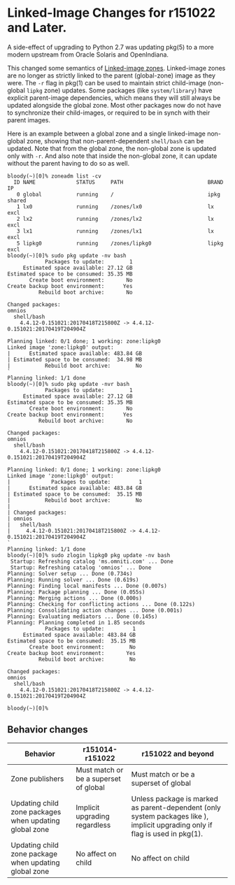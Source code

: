 Linked-Image Changes for r151022 and Later.
===========================================

A side-effect of upgrading to Python 2.7 was updating pkg(5) to a more
modern upstream from Oracle Solaris and OpenIndiana.

This changed some semantics of [Linked-image zones](linked_images.md).
Linked-image zones are no longer as strictly linked to the
parent (global-zone) image as they were. The `-r` flag in pkg(1) can be used
to maintain strict child-image (non-global `lipkg` zone) updates. Some packages
(like `system/library`) have explicit parent-image dependencies, which means they will
still always be updated alongside the global zone. Most other packages
now do not have to synchronize their child-images, or required to be in
synch with their parent images.

Here is an example between a global zone and a single linked-image
non-global zone, showing that non-parent-dependent `shell/bash` can be updated. Note
that from the global zone, the non-global zone is updated only with `-r`.
And also note that inside the non-global zone, it can update without the
parent having to do so as well.

```
bloody(~)[0]% zoneadm list -cv
  ID NAME             STATUS     PATH                           BRAND    IP    
   0 global           running    /                              ipkg     shared
   1 lx0              running    /zones/lx0                     lx       excl  
   2 lx2              running    /zones/lx2                     lx       excl  
   3 lx1              running    /zones/lx1                     lx       excl  
   5 lipkg0           running    /zones/lipkg0                  lipkg    excl  
bloody(~)[0]% sudo pkg update -nv bash
            Packages to update:        1
     Estimated space available: 27.12 GB
Estimated space to be consumed: 35.35 MB
       Create boot environment:       No
Create backup boot environment:      Yes
          Rebuild boot archive:       No

Changed packages:
omnios
  shell/bash
    4.4.12-0.151021:20170418T215800Z -> 4.4.12-0.151021:20170419T204904Z

Planning linked: 0/1 done; 1 working: zone:lipkg0
Linked image 'zone:lipkg0' output:
|      Estimated space available: 483.84 GB
| Estimated space to be consumed:  34.98 MB
|           Rebuild boot archive:        No
`
Planning linked: 1/1 done
bloody(~)[0]% sudo pkg update -nvr bash
            Packages to update:        1
     Estimated space available: 27.12 GB
Estimated space to be consumed: 35.35 MB
       Create boot environment:       No
Create backup boot environment:      Yes
          Rebuild boot archive:       No

Changed packages:
omnios
  shell/bash
    4.4.12-0.151021:20170418T215800Z -> 4.4.12-0.151021:20170419T204904Z

Planning linked: 0/1 done; 1 working: zone:lipkg0
Linked image 'zone:lipkg0' output:
|             Packages to update:         1
|      Estimated space available: 483.84 GB
| Estimated space to be consumed:  35.15 MB
|           Rebuild boot archive:        No
| 
| Changed packages:
| omnios
|   shell/bash
|     4.4.12-0.151021:20170418T215800Z -> 4.4.12-0.151021:20170419T204904Z
`
Planning linked: 1/1 done
bloody(~)[0]% sudo zlogin lipkg0 pkg update -nv bash
 Startup: Refreshing catalog 'ms.omniti.com' ... Done
 Startup: Refreshing catalog 'omnios' ... Done
Planning: Solver setup ... Done (0.734s)
Planning: Running solver ... Done (0.619s)
Planning: Finding local manifests ... Done (0.007s)
Planning: Package planning ... Done (0.055s)
Planning: Merging actions ... Done (0.000s)
Planning: Checking for conflicting actions ... Done (0.122s)
Planning: Consolidating action changes ... Done (0.001s)
Planning: Evaluating mediators ... Done (0.145s)
Planning: Planning completed in 1.85 seconds
            Packages to update:         1
     Estimated space available: 483.84 GB
Estimated space to be consumed:  35.15 MB
       Create boot environment:        No
Create backup boot environment:       Yes
          Rebuild boot archive:        No

Changed packages:
omnios
  shell/bash
    4.4.12-0.151021:20170418T215800Z -> 4.4.12-0.151021:20170419T204904Z

bloody(~)[0]% 
```

Behavior changes
----------------

| Behavior                                               | r151014-r151022                       | r151022 and beyond                    |
|--------------------------------------------------------|---------------------------------------|---------------------------------------|
| Zone publishers                                        | Must match or be a superset of global | Must match or be a superset of global |
| Updating child zone packages when updating global zone | Implicit upgrading regardless         | Unless package is marked as parent-dependent (only system packages like ), implicit upgrading only if flag is used in pkg(1). | 
| Updating child zone package when updating global zone  | No affect on child                    | No affect on child                    |
